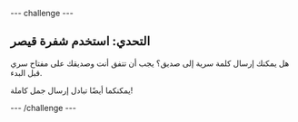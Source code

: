 --- challenge ---
## التحدي: استخدم شفرة قيصر
هل يمكنك إرسال كلمة سرية إلى صديق؟ يجب أن تتفق أنت وصديقك على مفتاح سري قبل البدء.

يمكنكما أيضًا تبادل إرسال جمل كاملة! 


--- /challenge ---